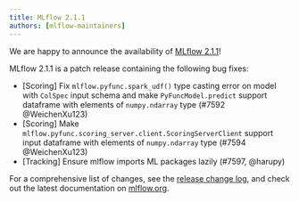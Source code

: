 ```yaml
---
title: MLflow 2.1.1
authors: [mlflow-maintainers]
---
```


We are happy to announce the availability of [MLflow 2.1.1](https://github.com/mlflow/mlflow/releases/tag/v2.1.1)!

MLflow 2.1.1 is a patch release containing the following bug fixes:

- [Scoring] Fix `mlflow.pyfunc.spark_udf()` type casting error on model with `ColSpec` input schema
  and make `PyFuncModel.predict` support dataframe with elements of `numpy.ndarray` type (#7592 @WeichenXu123)
- [Scoring] Make `mlflow.pyfunc.scoring_server.client.ScoringServerClient` support input dataframe with elements
  of `numpy.ndarray` type (#7594 @WeichenXu123)
- [Tracking] Ensure mlflow imports ML packages lazily (#7597, @harupy)

For a comprehensive list of changes, see the [release change log](https://github.com/mlflow/mlflow/releases/tag/v2.1.1), and check out the latest documentation on [mlflow.org](http://mlflow.org/).
